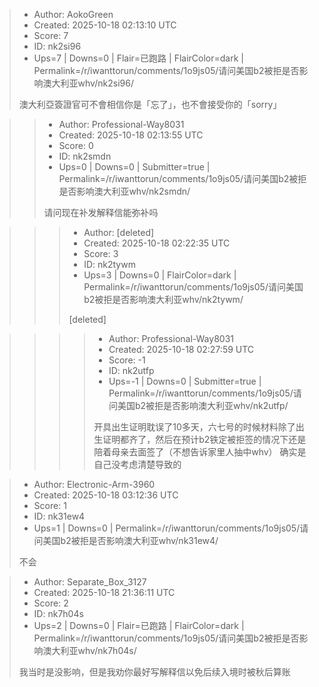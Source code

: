 > - Author: AokoGreen
> - Created: 2025-10-18 02:13:10 UTC
> - Score: 7
> - ID: nk2si96
> - Ups=7 | Downs=0 | Flair=已跑路 | FlairColor=dark | Permalink=/r/iwanttorun/comments/1o9js05/请问美国b2被拒是否影响澳大利亚whv/nk2si96/
>
> 澳大利亞簽證官可不會相信你是「忘了」，也不會接受你的「sorry」

>> - Author: Professional-Way8031
>> - Created: 2025-10-18 02:13:55 UTC
>> - Score: 0
>> - ID: nk2smdn
>> - Ups=0 | Downs=0 | Submitter=true | Permalink=/r/iwanttorun/comments/1o9js05/请问美国b2被拒是否影响澳大利亚whv/nk2smdn/
>>
>> 请问现在补发解释信能弥补吗

>>> - Author: [deleted]
>>> - Created: 2025-10-18 02:22:35 UTC
>>> - Score: 3
>>> - ID: nk2tywm
>>> - Ups=3 | Downs=0 | FlairColor=dark | Permalink=/r/iwanttorun/comments/1o9js05/请问美国b2被拒是否影响澳大利亚whv/nk2tywm/
>>>
>>> [deleted]

>>>> - Author: Professional-Way8031
>>>> - Created: 2025-10-18 02:27:59 UTC
>>>> - Score: -1
>>>> - ID: nk2utfp
>>>> - Ups=-1 | Downs=0 | Submitter=true | Permalink=/r/iwanttorun/comments/1o9js05/请问美国b2被拒是否影响澳大利亚whv/nk2utfp/
>>>>
>>>> 开具出生证明耽误了10多天，六七号的时候材料除了出生证明都齐了，然后在预计b2铁定被拒签的情况下还是陪着母亲去面签了（不想告诉家里人抽中whv）
>>>> 确实是自己没考虑清楚导致的

> - Author: Electronic-Arm-3960
> - Created: 2025-10-18 03:12:36 UTC
> - Score: 1
> - ID: nk31ew4
> - Ups=1 | Downs=0 | Permalink=/r/iwanttorun/comments/1o9js05/请问美国b2被拒是否影响澳大利亚whv/nk31ew4/
>
> 不会

> - Author: Separate_Box_3127
> - Created: 2025-10-18 21:36:11 UTC
> - Score: 2
> - ID: nk7h04s
> - Ups=2 | Downs=0 | Flair=已跑路 | FlairColor=dark | Permalink=/r/iwanttorun/comments/1o9js05/请问美国b2被拒是否影响澳大利亚whv/nk7h04s/
>
> 我当时是没影响，但是我劝你最好写解释信以免后续入境时被秋后算账
